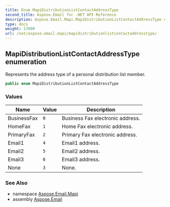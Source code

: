 ```yaml
---
title: Enum MapiDistributionListContactAddressType
second_title: Aspose.Email for .NET API Reference
description: Aspose.Email.Mapi.MapiDistributionListContactAddressType enum. Represents the address type of a personal distribution list member
type: docs
weight: 17090
url: /net/aspose.email.mapi/mapidistributionlistcontactaddresstype/
---
```

## MapiDistributionListContactAddressType enumeration

Represents the address type of a personal distribution list member.

```csharp
public enum MapiDistributionListContactAddressType
```

### Values

| Name | Value | Description |
| --- | --- | --- |
| BusinessFax | `0` | Business Fax electronic address. |
| HomeFax | `1` | Home Fax electronic address. |
| PrimaryFax | `2` | Primary Fax electronic address. |
| Email1 | `4` | Email1 address. |
| Email2 | `5` | Email2 address. |
| Email3 | `6` | Email3 address. |
| None | `3` | None. |

### See Also

* namespace [Aspose.Email.Mapi](../../aspose.email.mapi/)
* assembly [Aspose.Email](../../)


